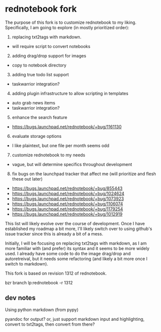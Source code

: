 rednotebook fork
================

The purpose of this fork is to customize rednotebook to my liking. Specifically,
I am going to explore (in mostly prioritized order):

1) replacing txt2tags with markdown.

- will require script to convert notebooks

2) adding drag/drop support for images

- copy to notebook directory

3) adding true todo list support

- taskwarrior integration?

4) adding plugin infrastructure to allow scripting in templates

- auto grab news items
- taskwarrior integration?

5) enhance the search feature

- https://bugs.launchpad.net/rednotebook/+bug/1161130

6) evaluate storage options

- I like plaintext, but one file per month seems odd

7) customize rednotebook to my needs

- vague, but will determine specifics throughout development

8) fix bugs on the launchpad tracker that affect me (will prioritize and flesh these out later)

- https://bugs.launchpad.net/rednotebook/+bug/855443
- https://bugs.launchpad.net/rednotebook/+bug/1024624
- https://bugs.launchpad.net/rednotebook/+bug/1073923
- https://bugs.launchpad.net/rednotebook/+bug/1106074
- https://bugs.launchpad.net/rednotebook/+bug/1179254
- https://bugs.launchpad.net/rednotebook/+bug/1012919

This list will likely evolve over the course of development. Once I have
established my roadmap a bit more, I'll likely switch over to using github's
issue tracker since this is already a bit of a mess.

Initially, I will be focusing on replacing txt2tags with markdown, as I am more
familiar with (and prefer) its syntax and it seems to be more widely used. I
already have some code to do the image drag/drop and autoretreival, but it needs
some refactoring (and likely a bit more once I switch to markdown).  

This fork is based on revision 1312 of rednotebook.

bzr branch lp:rednotebook -r 1312

dev notes
---------

Using python markdown (from pypy)

pyandoc for output?
or, just support markdown input and highlighting, convert to txt2tags, then convert from there?
